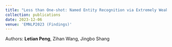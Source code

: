 ```yaml
---
title: "Less than One-shot: Named Entity Recognition via Extremely Weak Supervision."
collection: publications
date: 2023-12-06
venue: 'EMNLP2023 (Findings)'
---
```

Authors: **Letian Peng**, Zihan Wang, Jingbo Shang
